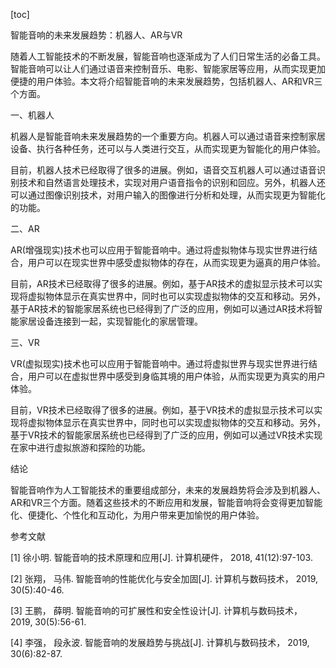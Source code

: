 
[toc]                    
                
                
智能音响的未来发展趋势：机器人、AR与VR

随着人工智能技术的不断发展，智能音响也逐渐成为了人们日常生活的必备工具。智能音响可以让人们通过语音来控制音乐、电影、智能家居等应用，从而实现更加便捷的用户体验。本文将介绍智能音响的未来发展趋势，包括机器人、AR和VR三个方面。

一、机器人

机器人是智能音响未来发展趋势的一个重要方向。机器人可以通过语音来控制家居设备、执行各种任务，还可以与人类进行交互，从而实现更为智能化的用户体验。

目前，机器人技术已经取得了很多的进展。例如，语音交互机器人可以通过语音识别技术和自然语言处理技术，实现对用户语音指令的识别和回应。另外，机器人还可以通过图像识别技术，对用户输入的图像进行分析和处理，从而实现更为智能化的功能。

二、AR

AR(增强现实)技术也可以应用于智能音响中。通过将虚拟物体与现实世界进行结合，用户可以在现实世界中感受虚拟物体的存在，从而实现更为逼真的用户体验。

目前，AR技术已经取得了很多的进展。例如，基于AR技术的虚拟显示技术可以实现将虚拟物体显示在真实世界中，同时也可以实现虚拟物体的交互和移动。另外，基于AR技术的智能家居系统也已经得到了广泛的应用，例如可以通过AR技术将智能家居设备连接到一起，实现智能化的家居管理。

三、VR

VR(虚拟现实)技术也可以应用于智能音响中。通过将虚拟世界与现实世界进行结合，用户可以在虚拟世界中感受到身临其境的用户体验，从而实现更为真实的用户体验。

目前，VR技术已经取得了很多的进展。例如，基于VR技术的虚拟显示技术可以实现将虚拟物体显示在真实世界中，同时也可以实现虚拟物体的交互和移动。另外，基于VR技术的智能家居系统也已经得到了广泛的应用，例如可以通过VR技术实现在家中进行虚拟旅游和探险的功能。

结论

智能音响作为人工智能技术的重要组成部分，未来的发展趋势将会涉及到机器人、AR和VR三个方面。随着这些技术的不断应用和发展，智能音响将会变得更加智能化、便捷化、个性化和互动化，为用户带来更加愉悦的用户体验。

参考文献

[1]
徐小明. 智能音响的技术原理和应用[J]. 计算机硬件， 2018, 41(12):97-103.

[2]
张翔， 马伟. 智能音响的性能优化与安全加固[J]. 计算机与数码技术， 2019, 30(5):40-46.

[3]
王鹏， 薛明. 智能音响的可扩展性和安全性设计[J]. 计算机与数码技术， 2019, 30(5):56-61.

[4]
李强， 段永波. 智能音响的发展趋势与挑战[J]. 计算机与数码技术， 2019, 30(6):82-87.

